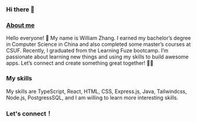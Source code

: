 ### Hi there 👋

<!--
**williamzhang73/williamzhang73** is a ✨ _special_ ✨ repository because its `README.md` (this file) appears on your GitHub profile.

Here are some ideas to get you started:

- 🔭 I’m currently working on ...
- 🌱 I’m currently learning ...
- 👯 I’m looking to collaborate on ...
- 🤔 I’m looking for help with ...
- 💬 Ask me about ...
- 📫 How to reach me: ...
- 😄 Pronouns: ...
- ⚡ Fun fact: ...
-->
### <u>About me</u>
Hello everyone! 👋 My name is William Zhang. I earned my bachelor’s degree in Computer Science in China and also completed some master’s courses at CSUF. Recently, I graduated from the Learning Fuze bootcamp. I’m passionate about learning new things and using my skills to build awesome apps. Let’s connect and create something great together! 🚀😊

### My skills 
My skills are TypeScript, React, HTML, CSS, Express.js, Java, Tailwindcss, Node.js, PostgressSQL, and I am willing to learn more interesting skills.

### Let's connect！
